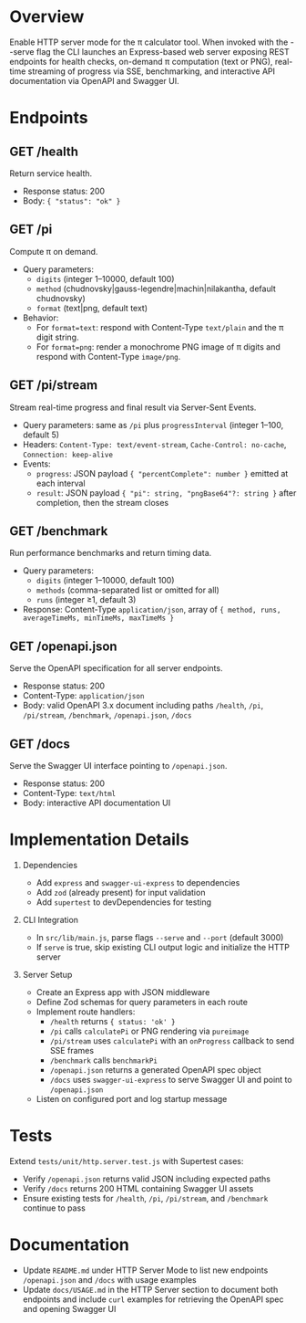 # Overview

Enable HTTP server mode for the π calculator tool. When invoked with the --serve flag the CLI launches an Express-based web server exposing REST endpoints for health checks, on-demand π computation (text or PNG), real-time streaming of progress via SSE, benchmarking, and interactive API documentation via OpenAPI and Swagger UI.

# Endpoints

## GET /health
Return service health.

- Response status: 200
- Body: `{ "status": "ok" }`

## GET /pi
Compute π on demand.

- Query parameters:
  - `digits` (integer 1–10000, default 100)
  - `method` (chudnovsky|gauss-legendre|machin|nilakantha, default chudnovsky)
  - `format` (text|png, default text)
- Behavior:
  - For `format=text`: respond with Content-Type `text/plain` and the π digit string.
  - For `format=png`: render a monochrome PNG image of π digits and respond with Content-Type `image/png`.

## GET /pi/stream
Stream real-time progress and final result via Server-Sent Events.

- Query parameters: same as `/pi` plus `progressInterval` (integer 1–100, default 5)
- Headers: `Content-Type: text/event-stream`, `Cache-Control: no-cache`, `Connection: keep-alive`
- Events:
  - `progress`: JSON payload `{ "percentComplete": number }` emitted at each interval
  - `result`: JSON payload `{ "pi": string, "pngBase64"?: string }` after completion, then the stream closes

## GET /benchmark
Run performance benchmarks and return timing data.

- Query parameters:
  - `digits` (integer 1–10000, default 100)
  - `methods` (comma-separated list or omitted for all)
  - `runs` (integer ≥1, default 3)
- Response: Content-Type `application/json`, array of `{ method, runs, averageTimeMs, minTimeMs, maxTimeMs }`

## GET /openapi.json
Serve the OpenAPI specification for all server endpoints.

- Response status: 200
- Content-Type: `application/json`
- Body: valid OpenAPI 3.x document including paths `/health`, `/pi`, `/pi/stream`, `/benchmark`, `/openapi.json`, `/docs`

## GET /docs
Serve the Swagger UI interface pointing to `/openapi.json`.

- Response status: 200
- Content-Type: `text/html`
- Body: interactive API documentation UI

# Implementation Details

1. Dependencies
   - Add `express` and `swagger-ui-express` to dependencies
   - Add `zod` (already present) for input validation
   - Add `supertest` to devDependencies for testing

2. CLI Integration
   - In `src/lib/main.js`, parse flags `--serve` and `--port` (default 3000)
   - If `serve` is true, skip existing CLI output logic and initialize the HTTP server

3. Server Setup
   - Create an Express app with JSON middleware
   - Define Zod schemas for query parameters in each route
   - Implement route handlers:
     - `/health` returns `{ status: 'ok' }`
     - `/pi` calls `calculatePi` or PNG rendering via `pureimage`
     - `/pi/stream` uses `calculatePi` with an `onProgress` callback to send SSE frames
     - `/benchmark` calls `benchmarkPi`
     - `/openapi.json` returns a generated OpenAPI spec object
     - `/docs` uses `swagger-ui-express` to serve Swagger UI and point to `/openapi.json`
   - Listen on configured port and log startup message

# Tests

Extend `tests/unit/http.server.test.js` with Supertest cases:

- Verify `/openapi.json` returns valid JSON including expected paths
- Verify `/docs` returns 200 HTML containing Swagger UI assets
- Ensure existing tests for `/health`, `/pi`, `/pi/stream`, and `/benchmark` continue to pass

# Documentation

- Update `README.md` under HTTP Server Mode to list new endpoints `/openapi.json` and `/docs` with usage examples
- Update `docs/USAGE.md` in the HTTP Server section to document both endpoints and include `curl` examples for retrieving the OpenAPI spec and opening Swagger UI
